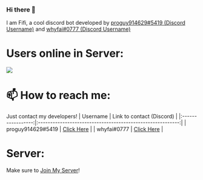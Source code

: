 ### Hi there 👋
I am Fifi, a cool discord bot developed by [proguy914629#5419 (Discord Username)](https://github.com/proguy914629bot) and [whyfai#0777 (Discord Username)](https://github.com/whyfai)

<!--
**Fifi-Bot/Fifi-Bot** is a ✨ _special_ ✨ repository because its `README.md` (this file) appears on your GitHub profile.

Here are some ideas to get you started:

- 🔭 I’m currently working on ...
- 🌱 I’m currently learning ...
- 👯 I’m looking to collaborate on ...
- 🤔 I’m looking for help with ...
- 💬 Ask me about ...
- 📫 How to reach me: ...
- 😄 Pronouns: ...
- ⚡ Fun fact: ...
-->

<!-- # Visitors:
![](https:/komarev.com/ghpvc/?username=Fifi-Bot&color=39ff14)
-->

# Users online in Server:
<p>
 <a href="https://fifi.ayomerdeka.com/guild" alt="M.S. Server">
    <img src="https://img.shields.io/discord/720991608425807932?color=7289DA&logo=discord&logoColor=white&style=for-the-badge"/></a>
</p>

# 📫 How to reach me:
Just contact my developers!
|      Username     |                  Link to contact (Discord)                 |
|:-----------------:|:----------------------------------------------------------:|
| proguy914629#5419 | [Click Here](https://discord.com/users/621266489596444672) |
| whyfai#0777       | [Click Here](https://discord.com/users/621266489596444672) |

# Server:
Make sure to [Join My Server](https://fifi.ayomerdeka.com/guild)!
